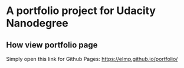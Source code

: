 # A portfolio project for Udacity Nanodegree

## How view portfolio page

Simply open this link for Github Pages: https://elmp.github.io/portfolio/

